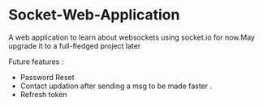 # Socket-Web-Application

A web application to learn about websockets using socket.io for now.May upgrade it to a full-fledged project later

Future features :

- Password Reset
- Contact updation after sending a msg to be made faster .
- Refresh token
